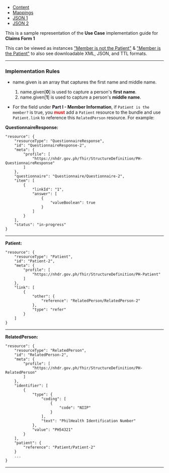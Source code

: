 <html>
    <style>table, thead, td{border:2px solid #ccc; border-collapse:collapse}</style>
    <ul class="nav nav-tabs">
        <li class="active"><a href="#">Content</a></li>
        <li><a href="CF1-mapping.html">Mappings</a></li>
        <li><a href="CF1-1-json.html">JSON 1</a></li>
        <li><a href="CF1-2-json.html">JSON 2</a></li>
    </ul>
</html>

This is a sample representation of the **Use Case** implementation guide for **Claims Form 1**

This can be viewed as instances ["Member is not the Patient"](Bundle-ClaimsForm1-1.html) & ["Member is the Patient"](Bundle-ClaimsForm1-2.html) to also see downloadable XML, JSON, and TTL formats.

---

### Implementation Rules

* name.given is an array that captures the first name and middle name.
    1. name.given[**0**] is used to capture a person's **first name**.
    1. name.given[**1**] is used to capture a person's **middle name**.

* For the field under **Part I - Member Information**, if `Patient is the member?` is true, you <span style="color:red">**must**</span> add a `Patient` resource to the bundle and use `Patient.link` to reference this `RelatedPerson` resource. For example:

**QuestionnaireResponse:**

    "resource": {
        "resourceType": "QuestionnaireResponse",
        "id": "QuestionnaireResponse-2",
        "meta": {
            "profile": [
                "https://nhdr.gov.ph/fhir/StructureDefinition/PH-QuestionnaireResponse"
            ]
        },
        "questionnaire": "Questionnaire/Questionnaire-2",
        "item": [
            {
                "linkId": "1",
                "answer": [
                    {
                        "valueBoolean": true
                    }
                ]
            }
        ],
        "status": "in-progress"
    }

---

**Patient:**

    "resource": {
        "resourceType": "Patient",
        "id": "Patient-2",
        "meta": {
            "profile": [
                "https://nhdr.gov.ph/fhir/StructureDefinition/PH-Patient"
            ]
        },
        "link": [
            {
                "other": {
                    "reference": "RelatedPerson/RelatedPerson-2"
                },
                "type": "refer"
            }
        ]
    }

---
  
**RelatedPerson:**

    "resource": {
        "resourceType": "RelatedPerson",
        "id": "RelatedPerson-2",
        "meta": {
            "profile": [
                "https://nhdr.gov.ph/fhir/StructureDefinition/PH-RelatedPerson"
            ]
        },
        "identifier": [
            {
                "type": {
                    "coding": [
                        {
                            "code": "NIIP"
                        }
                    ],
                    "text": "PhilHealth Identification Number"
                },
                "value": "PH54321"
            }
        ],
        "patient": {
            "reference": "Patient/Patient-2"
        }
        ...
    }

---


